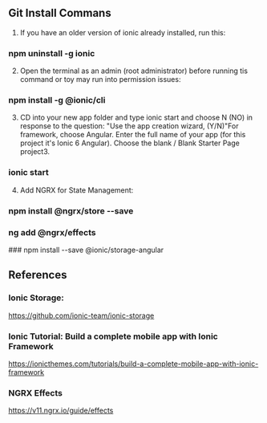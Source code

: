 
## Git Install Commans

1. If you have an older version of ionic already installed, run this: 
### npm uninstall -g ionic

2. Open the terminal as an admin (root administrator) before running tis command or toy may run into permission issues:
### npm install -g @ionic/cli

3. CD into your new app folder and type ionic start and choose N (NO) in response to the question: "Use the app creation wizard, (Y/N)"For framework, choose Angular. Enter the full name of your app (for this project it's Ionic 6 Angular). Choose the blank / Blank Starter Page project3. 
### ionic start

4. Add NGRX for State Management: 
### npm install @ngrx/store --save

### ng add @ngrx/effects

### npm install --save @ionic/storage-angular

## References
### Ionic Storage:
https://github.com/ionic-team/ionic-storage

### Ionic Tutorial: Build a complete mobile app with Ionic Framework
https://ionicthemes.com/tutorials/build-a-complete-mobile-app-with-ionic-framework

### NGRX Effects
https://v11.ngrx.io/guide/effects 

